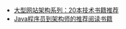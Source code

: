 * [大型网站架构系列：20本技术书籍推荐](http://www.cnblogs.com/chy2055/p/5181352.html)
* [Java程序员到架构师的推荐阅读书籍](http://www.cnblogs.com/zfc2201/archive/2013/10/13/3366450.html)